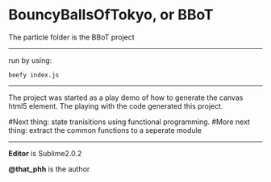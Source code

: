 BouncyBallsOfTokyo, or BBoT
===========
The particle folder is the BBoT project


-----------

run by using:
 
	beefy index.js

-------------
The project was started as a play demo of how to generate the canvas html5 element. The playing with the code generated this project.

#Next thing: state tranisitions using functional programming.
#More next thing: extract the common functions to a seperate module

-------------
**Editor** is Sublime2.0.2

**@that_phh** is the author 
